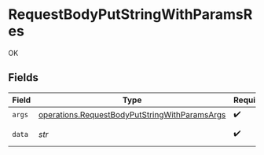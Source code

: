 # RequestBodyPutStringWithParamsRes

OK


## Fields

| Field                                                                                                          | Type                                                                                                           | Required                                                                                                       | Description                                                                                                    | Example                                                                                                        |
| -------------------------------------------------------------------------------------------------------------- | -------------------------------------------------------------------------------------------------------------- | -------------------------------------------------------------------------------------------------------------- | -------------------------------------------------------------------------------------------------------------- | -------------------------------------------------------------------------------------------------------------- |
| `args`                                                                                                         | [operations.RequestBodyPutStringWithParamsArgs](../../models/operations/requestbodyputstringwithparamsargs.md) | :heavy_check_mark:                                                                                             | N/A                                                                                                            |                                                                                                                |
| `data`                                                                                                         | *str*                                                                                                          | :heavy_check_mark:                                                                                             | N/A                                                                                                            | Hello world                                                                                                    |